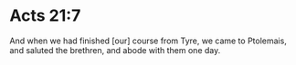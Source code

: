 # Acts 21:7

And when we had finished [our] course from Tyre, we came to Ptolemais, and saluted the brethren, and abode with them one day.